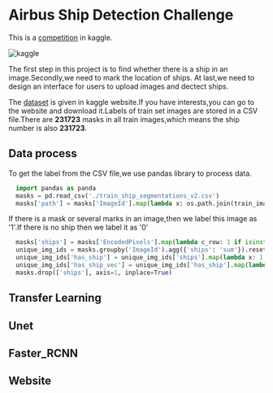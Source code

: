Airbus Ship Detection Challenge
=

This is a [competition](https://www.kaggle.com/c/airbus-ship-detection) in kaggle.

![kaggle](https://storage.googleapis.com/kaggle-media/competitions/Airbus/ships.jpg)

The first step in this project is to find whether there is a ship in an image.Secondly,we need to mark the location of ships.
At last,we need to design an interface for users to upload images and dectect ships.

The [dataset](https://www.kaggle.com/c/airbus-ship-detection/data) is given in kaggle website.If you have interests,you can go to the website and download it.Labels of train set images are stored in a CSV file.There are **231723** masks in all train images,which means the ship number is also **231723**.

Data process
-
To get the label from the CSV file,we use pandas library to process data.
```python
  import pandas as panda
  masks = pd.read_csv('./train_ship_segmentations_v2.csv')
  masks['path'] = masks['ImageId'].map(lambda x: os.path.join(train_image_dir, x))
```

If there is a mask or several marks in an image,then we label this image as '1'.If there is no ship then we label it 
as '0'

```python
  masks['ships'] = masks['EncodedPixels'].map(lambda c_row: 1 if isinstance(c_row, str) else 0)
  unique_img_ids = masks.groupby('ImageId').agg({'ships': 'sum'}).reset_index()
  unique_img_ids['has_ship'] = unique_img_ids['ships'].map(lambda x: 1.0 if x>0 else 0.0)
  unique_img_ids['has_ship_vec'] = unique_img_ids['has_ship'].map(lambda x: [x])
  masks.drop(['ships'], axis=1, inplace=True)
```

Transfer Learning
-

Unet
-

Faster_RCNN
-

Website
-








